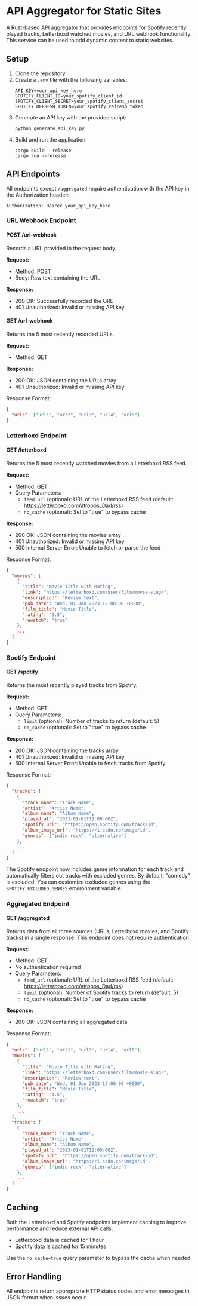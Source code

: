 # API Aggregator for Static Sites

A Rust-based API aggregator that provides endpoints for Spotify recently played tracks, Letterboxd watched movies, and URL webhook functionality. This service can be used to add dynamic content to static websites.

## Setup

1. Clone the repository
2. Create a `.env` file with the following variables:
   ```
   API_KEY=your_api_key_here
   SPOTIFY_CLIENT_ID=your_spotify_client_id
   SPOTIFY_CLIENT_SECRET=your_spotify_client_secret
   SPOTIFY_REFRESH_TOKEN=your_spotify_refresh_token
   ```
3. Generate an API key with the provided script:
   ```
   python generate_api_key.py
   ```
4. Build and run the application:
   ```
   cargo build --release
   cargo run --release
   ```

## API Endpoints

All endpoints except `/aggregated` require authentication with the API key in the Authorization header:
```
Authorization: Bearer your_api_key_here
```

### URL Webhook Endpoint

#### POST /url-webhook
Records a URL provided in the request body.

**Request:**
- Method: POST
- Body: Raw text containing the URL

**Response:**
- 200 OK: Successfully recorded the URL
- 401 Unauthorized: Invalid or missing API key

#### GET /url-webhook
Returns the 5 most recently recorded URLs.

**Request:**
- Method: GET

**Response:**
- 200 OK: JSON containing the URLs array
- 401 Unauthorized: Invalid or missing API key

Response Format:
```json
{
  "urls": ["url1", "url2", "url3", "url4", "url5"]
}
```

### Letterboxd Endpoint

#### GET /letterboxd
Returns the 5 most recently watched movies from a Letterboxd RSS feed.

**Request:**
- Method: GET
- Query Parameters:
  - `feed_url` (optional): URL of the Letterboxd RSS feed (default: https://letterboxd.com/atropos_Dad/rss)
  - `no_cache` (optional): Set to "true" to bypass cache

**Response:**
- 200 OK: JSON containing the movies array
- 401 Unauthorized: Invalid or missing API key
- 500 Internal Server Error: Unable to fetch or parse the feed

Response Format:
```json
{
  "movies": [
    {
      "title": "Movie Title with Rating",
      "link": "https://letterboxd.com/user/film/movie-slug/",
      "description": "Review text",
      "pub_date": "Wed, 01 Jan 2023 12:00:00 +0000",
      "film_title": "Movie Title",
      "rating": "3.5",
      "rewatch": "true"
    },
    ...
  ]
}
```

### Spotify Endpoint

#### GET /spotify
Returns the most recently played tracks from Spotify.

**Request:**
- Method: GET
- Query Parameters:
  - `limit` (optional): Number of tracks to return (default: 5)
  - `no_cache` (optional): Set to "true" to bypass cache

**Response:**
- 200 OK: JSON containing the tracks array
- 401 Unauthorized: Invalid or missing API key
- 500 Internal Server Error: Unable to fetch tracks from Spotify

Response Format:
```json
{
  "tracks": [
    {
      "track_name": "Track Name",
      "artist": "Artist Name",
      "album_name": "Album Name",
      "played_at": "2023-01-01T12:00:00Z",
      "spotify_url": "https://open.spotify.com/track/id",
      "album_image_url": "https://i.scdn.co/image/id",
      "genres": ["indie rock", "alternative"]
    },
    ...
  ]
}
```

The Spotify endpoint now includes genre information for each track and automatically filters out tracks with excluded genres. By default, "comedy" is excluded. You can customize excluded genres using the `SPOTIFY_EXCLUDED_GENRES` environment variable.

### Aggregated Endpoint

#### GET /aggregated
Returns data from all three sources (URLs, Letterboxd movies, and Spotify tracks) in a single response. This endpoint does not require authentication.

**Request:**
- Method: GET
- No authentication required
- Query Parameters:
  - `feed_url` (optional): URL of the Letterboxd RSS feed (default: https://letterboxd.com/atropos_Dad/rss)
  - `limit` (optional): Number of Spotify tracks to return (default: 5)
  - `no_cache` (optional): Set to "true" to bypass cache

**Response:**
- 200 OK: JSON containing all aggregated data

Response Format:
```json
{
  "urls": ["url1", "url2", "url3", "url4", "url5"],
  "movies": [
    {
      "title": "Movie Title with Rating",
      "link": "https://letterboxd.com/user/film/movie-slug/",
      "description": "Review text",
      "pub_date": "Wed, 01 Jan 2023 12:00:00 +0000",
      "film_title": "Movie Title",
      "rating": "3.5",
      "rewatch": "true"
    },
    ...
  ],
  "tracks": [
    {
      "track_name": "Track Name",
      "artist": "Artist Name",
      "album_name": "Album Name",
      "played_at": "2023-01-01T12:00:00Z",
      "spotify_url": "https://open.spotify.com/track/id",
      "album_image_url": "https://i.scdn.co/image/id",
      "genres": ["indie rock", "alternative"]
    },
    ...
  ]
}
```

## Caching

Both the Letterboxd and Spotify endpoints implement caching to improve performance and reduce external API calls:

- Letterboxd data is cached for 1 hour
- Spotify data is cached for 15 minutes

Use the `no_cache=true` query parameter to bypass the cache when needed.

## Error Handling

All endpoints return appropriate HTTP status codes and error messages in JSON format when issues occur. 